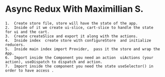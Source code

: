 # Async Redux With Maximillian S.

###
    1.  Create store file, store will have the state of the app. 
    2.  Inside of it we create ui-slice, cart-slice to handle the state for ui and the cart.
    3.  Create createSlice and export it along with the actions.
    4.  Inside index  create store with configureStore  and initialize reducers.
    5.  Inside main index import Provider,  pass it the store and wrap the App.
    6.  Import inside the Component you need an action  uiActions (your action), useDispatch to dispatch and action.
    7.  Import inside the component you need the state useSelector() in order to have access .